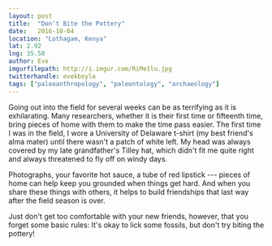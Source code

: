 ```yaml
---
layout: post
title:  "Don't Bite the Pottery"
date:   2016-10-04
location: "Lothagam, Kenya"
lat: 2.92
lng: 35.50
author: Eve
imgurfilepath: http://i.imgur.com/RiMe1lu.jpg
twitterhandle: evekboyle
tags: ["paleoanthropology", "paleontology", "archaeology"]
---
```


Going out into the field for several weeks can be as terrifying as it is exhilarating. Many researchers, whether it is their first time or fifteenth time, bring pieces of home with them to make the time pass easier. The first time I was in the field, I wore a University of Delaware t-shirt (my best friend's alma mater) until there wasn't a patch of white left. My head was always covered by my late grandfather's Tilley hat, which didn't fit me quite right and always threatened to fly off on windy days. 

Photographs, your favorite hot sauce, a tube of red lipstick --- pieces of home can help keep you grounded when things get hard. And when you share these things with others, it helps to build friendships that last way after the field season is over. 

Just don't get too comfortable with your new friends, however, that you forget some basic rules: It's okay to lick some fossils, but don't try biting the pottery!  

